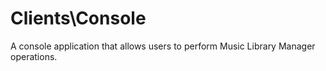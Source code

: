 # Clients\Console
 A console application that allows users to perform Music Library Manager operations.